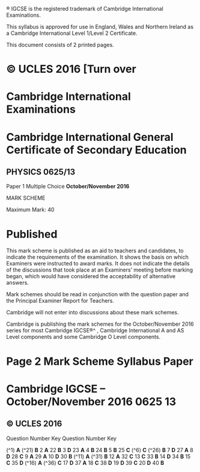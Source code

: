 ® IGCSE is the registered trademark of Cambridge International Examinations. 

 This syllabus is approved for use in England, Wales and Northern Ireland as a Cambridge International Level 1/Level 2 Certificate. 

 This document consists of 2 printed pages. 

# © UCLES 2016 [Turn over 

# Cambridge International Examinations 

# Cambridge International General Certificate of Secondary Education 

## PHYSICS 0625/13 

Paper 1 Multiple Choice **October/November 2016** 

MARK SCHEME 

Maximum Mark: 40 

# Published 

This mark scheme is published as an aid to teachers and candidates, to indicate the requirements of the examination. It shows the basis on which Examiners were instructed to award marks. It does not indicate the details of the discussions that took place at an Examiners’ meeting before marking began, which would have considered the acceptability of alternative answers. 

Mark schemes should be read in conjunction with the question paper and the Principal Examiner Report for Teachers. 

Cambridge will not enter into discussions about these mark schemes. 

Cambridge is publishing the mark schemes for the October/November 2016 series for most Cambridge IGCSE®^ , Cambridge International A and AS Level components and some Cambridge O Level components. 


# Page 2 Mark Scheme Syllabus Paper 

# Cambridge IGCSE – October/November 2016 0625 13 

## © UCLES 2016 

 Question Number Key Question Number Key 

(^1) **A** (^21) **B** 2 **A** 22 **B** 3 **D** 23 **A** 4 **B** 24 **B** 5 **B** 25 **C** (^6) **C** (^26) **B** 7 **D** 27 **A** 8 **D** 28 **C** 9 **A** 29 **A** 10 **D** 30 **B** (^11) **A** (^31) **B** 12 **A** 32 **C** 13 **C** 33 **B** 14 **D** 34 **B** 15 **C** 35 **D** (^16) **A** (^36) **C** 17 **D** 37 **A** 18 **C** 38 **D** 19 **D** 39 **C** 20 **D** 40 **B** 


